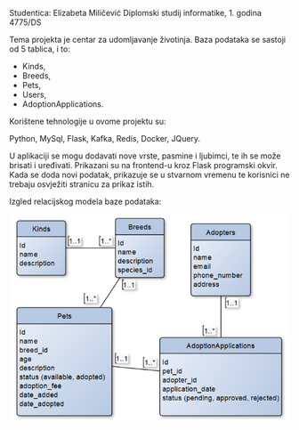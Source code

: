 Studentica:
Elizabeta Miličević
Diplomski studij informatike, 1. godina
4775/DS

Tema projekta je centar za udomljavanje životinja.
Baza podataka se sastoji od 5 tablica, i to:
- Kinds, 
- Breeds,
- Pets,
- Users,
- AdoptionApplications.

Korištene tehnologije u ovome projektu su:

Python,
MySql,
Flask,
Kafka,
Redis,
Docker,
JQuery.

U aplikaciji se mogu dodavati nove vrste, pasmine i ljubimci, te ih se može brisati i uređivati. Prikazani su na frontend-u kroz Flask programski okvir. Kada se doda novi podatak, prikazuje se u stvarnom vremenu te korisnici ne trebaju osvježiti stranicu za prikaz istih.

Izgled relacijskog modela baze podataka:

![ERD](petsmodel.png)


